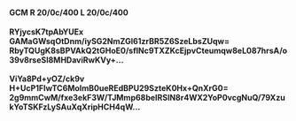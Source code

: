 #### GCM R 20/0c/400 L 20/0c/400
**RYjycsK7tpAbYUEx**<br/>**GAMaGWsqOtDnm/iySG2NmZGl61zrBR5Z6SzeLbsZUqw=**<br/>**RbyTQUgK8sBPVAkQ2tGHoE0/sflNc9TXZKcEjpvCteumqw8eL087hrsA/o39v8rseSl8MHDaviRwKVy+...**<br/><br/>
**ViYa8Pd+yOZ/ck9v**<br/>**H+UcP1FIwTC6MoImB0ueREdBPU29SzteK0Hx+QnXrG0=**<br/>**2g9mmCwM/fxe3ekF3W/TJMmp68beIRSlN8r4WX2YoP0vcgNuQ/79XzukYoTSKFzLySAuXqXripHCH4qW...**